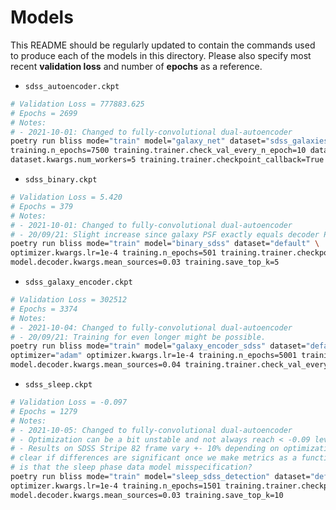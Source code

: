 # Models

This README should be regularly updated to contain the commands used to produce each of the models
in this directory. Please also specify most recent **validation loss** and number of
**epochs** as a reference.

* ``sdss_autoencoder.ckpt``

```bash
# Validation Loss = 777883.625
# Epochs = 2699
# Notes:
# - 2021-10-01: Changed to fully-convolutional dual-autoencoder
poetry run bliss mode="train" model="galaxy_net" dataset="sdss_galaxies" optimizer="adam" \
training.n_epochs=7500 training.trainer.check_val_every_n_epoch=10 dataset.kwargs.noise_factor=0.01 \
dataset.kwargs.num_workers=5 training.trainer.checkpoint_callback=True
```

* ``sdss_binary.ckpt``

```bash
# Validation Loss = 5.420
# Epochs = 379
# Notes:
# - 2021-10-01: Changed to fully-convolutional dual-autoencoder
# - 20/09/21: Slight increase since galaxy PSF exactly equals decoder PSF
poetry run bliss mode="train" model="binary_sdss" dataset="default" \
optimizer.kwargs.lr=1e-4 training.n_epochs=501 training.trainer.checkpoint_callback=True \
model.decoder.kwargs.mean_sources=0.03 training.save_top_k=5
```

* ``sdss_galaxy_encoder.ckpt``

```bash
# Validation Loss = 302512
# Epochs = 3374
# Notes:
# - 2021-10-04: Changed to fully-convolutional dual-autoencoder
# - 20/09/21: Training for even longer might be possible.
poetry run bliss mode="train" model="galaxy_encoder_sdss" dataset="default" \
optimizer="adam" optimizer.kwargs.lr=1e-4 training.n_epochs=5001 training.trainer.checkpoint_callback=True \
model.decoder.kwargs.mean_sources=0.04 training.trainer.check_val_every_n_epoch=25
```

* ``sdss_sleep.ckpt``

```bash
# Validation Loss = -0.097
# Epochs = 1279
# Notes:
# - 2021-10-05: Changed to fully-convolutional dual-autoencoder
# - Optimization can be a bit unstable and not always reach < -0.09 level (which seems to be significant cutoff)
# - Results on SDSS Stripe 82 frame vary +- 10% depending on optimization (at least current metrics), might become
# clear if differences are significant once we make metrics as a function of magnitude. Another possibility
# is that the sleep phase data model misspecification?
poetry run bliss mode="train" model="sleep_sdss_detection" dataset="default" \
optimizer.kwargs.lr=1e-4 training.n_epochs=1501 training.trainer.checkpoint_callback=True \
model.decoder.kwargs.mean_sources=0.03 training.save_top_k=10
```
